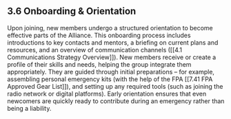 ## 3.6 Onboarding & Orientation

Upon joining, new members undergo a structured orientation to become effective parts of the Alliance. This onboarding process includes introductions to key contacts and mentors, a briefing on current plans and resources, and an overview of communication channels ([[4.1 Communications Strategy Overview]]). New members receive or create a profile of their skills and needs, helping the group integrate them appropriately. They are guided through initial preparations – for example, assembling personal emergency kits (with the help of the FPA [[7.41 FPA Approved Gear List]]), and setting up any required tools (such as joining the radio network or digital platforms). Early orientation ensures that even newcomers are quickly ready to contribute during an emergency rather than being a liability.